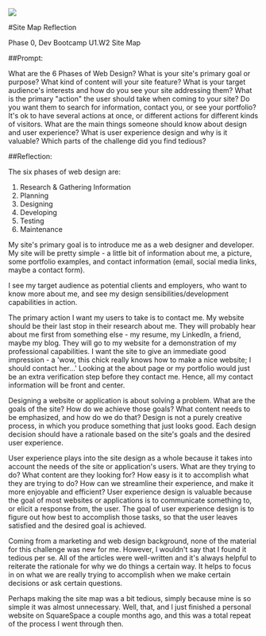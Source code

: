 <img src="/imgs/sitemap.jpg">

#Site Map Reflection

Phase 0, Dev Bootcamp
U1.W2 Site Map

##Prompt:

What are the 6 Phases of Web Design?
What is your site's primary goal or purpose? What kind of content will your site feature?
What is your target audience's interests and how do you see your site addressing them?
What is the primary "action" the user should take when coming to your site? Do you want them to search for information, contact you, or see your portfolio? It's ok to have several actions at once, or different actions for different kinds of visitors.
What are the main things someone should know about design and user experience?
What is user experience design and why is it valuable? 
Which parts of the challenge did you find tedious?

##Reflection:

The six phases of web design are:

1. Research & Gathering Information
2. Planning
3. Designing
4. Developing
5. Testing
6. Maintenance

My site's primary goal is to introduce me as a web designer and developer.  My site will be pretty simple - a little bit of information about me, a picture, some portfolio examples, and contact information (email, social media links, maybe a contact form).

I see my target audience as potential clients and employers, who want to know more about me, and see my design sensibilities/development capabilities in action.

The primary action I want my users to take is to contact me.  My website should be their last stop in their research about me.  They will probably hear about me first from something else - my resume, my LinkedIn, a friend, maybe my blog.  They will go to my website for a demonstration of my professional capabilities.  I want the site to give an immediate good impression - a 'wow, this chick really knows how to make a nice website; I should contact her...'  Looking at the about page or my portfolio would just be an extra verification step before they contact me.  Hence, all my contact information will be front and center.

Designing a website or application is about solving a problem.  What are the goals of the site? How do we achieve those goals? What content needs to be emphasized, and how do we do that?  Design is not a purely creative process, in which you produce something that just looks good.  Each design decision should have a rationale based on the site's goals and the desired user experience.  

User experience plays into the site design as a whole because it takes into account the needs of the site or application's users.  What are they trying to do? What content are they looking for? How easy is it to accomplish what they are trying to do?  How can we streamline their experience, and make it more enjoyable and efficient?  User experience design is valuable because the goal of most websites or applications is to communicate something to, or elicit a response from, the user.  The goal of user experience design is to figure out how best to accomplish those tasks, so that the user leaves satisfied and the desired goal is achieved.

Coming from a marketing and web design background, none of the material for this challenge was new for me.  However, I wouldn't say that I found it tedious per se.  All of the articles were well-written and it's always helpful to reiterate the rationale for why we do things a certain way.  It helps to focus in on what we are really trying to accomplish when we make certain decisions or ask certain questions.

Perhaps making the site map was a bit tedious, simply because mine is so simple it was almost unnecessary. Well, that, and I just finished a personal website on SquareSpace a couple months ago, and this was a total repeat of the process I went through then.